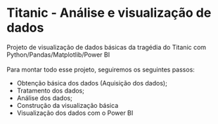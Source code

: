 # Titanic - Análise e visualização de dados
Projeto de visualização de dados básicas da tragédia do Titanic com Python/Pandas/Matplotlib/Power BI
<br>
<br>
Para montar todo esse projeto, seguiremos os seguintes passos:
- Obtenção básica dos dados (Aquisição dos dados);
- Tratamento dos dados;
- Análise dos dados;
- Construção da visualização básica
- Visualização dos dados com o Power BI
